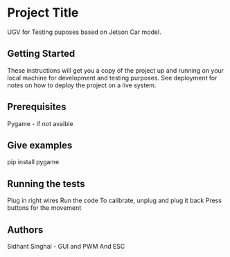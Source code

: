# Project Title
UGV for Testing puposes based on Jetson Car model.

## Getting Started
These instructions will get you a copy of the project up and running on your local machine for development and testing purposes. See deployment for notes on how to deploy the project on a live system.

## Prerequisites
Pygame - if not avaible

## Give examples
pip install pygame

## Running the tests
Plug in right wires
Run the code
To calibrate, unplug and plug it back
Press buttons for the movement

## Authors
Sidhant Singhal - GUI and PWM And ESC
